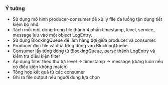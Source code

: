 ### Ý tưởng
- Sử dụng mô hình producer-consumer để xử lý file đa luồng tận dụng tiết kiệm bộ nhớ.
- Tách mỗi một dòng trong file thành 4 phần timestamp, level, service, message lưu vào một object LogEntry.
- Sử dụng BlockingQueue để làm hàng đợi giữa producer và consumer.
- Producer đọc file và đưa từng dòng vào BlockingQueue.
- Consumer lấy từng dòng từ BlockingQueue, parse thành LogEntry và kiểm tra điều kiện filter
- Áp dụng filter theo thứ tự: level -> timestamp -> message (dừng luôn nếu có điều kiện không match)
- Tổng hợp kết quả từ các consumer
- Ghi ra file output nếu người dùng lựa chọn